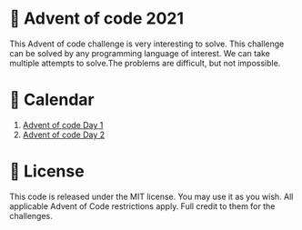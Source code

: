 # 🏇 Advent of code 2021

This Advent of code challenge is very interesting to solve. This challenge can be solved by any programming language of interest. We can take multiple attempts to solve.The problems are difficult, but not impossible.

# 📆 Calendar

1. [Advent of code Day 1](https://github.com/sudhasew/advent_of_code_2021_1/tree/main/day-1)
2. [Advent of code Day 2](https://github.com/sudhasew/advent_of_code_2021_1/tree/main/day2)

# 📜 License

This code is released under the MIT license. You may use it as you wish. All applicable Advent of Code restrictions apply. Full credit to them for the challenges.
